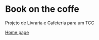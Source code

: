 # Book on the coffe
<p> Projeto de Livraria e Cafeteria para um TCC</p>
<a href="https://jeff1little.github.io/Book-on-the-coffe/Library.html">Home page</a>
 

